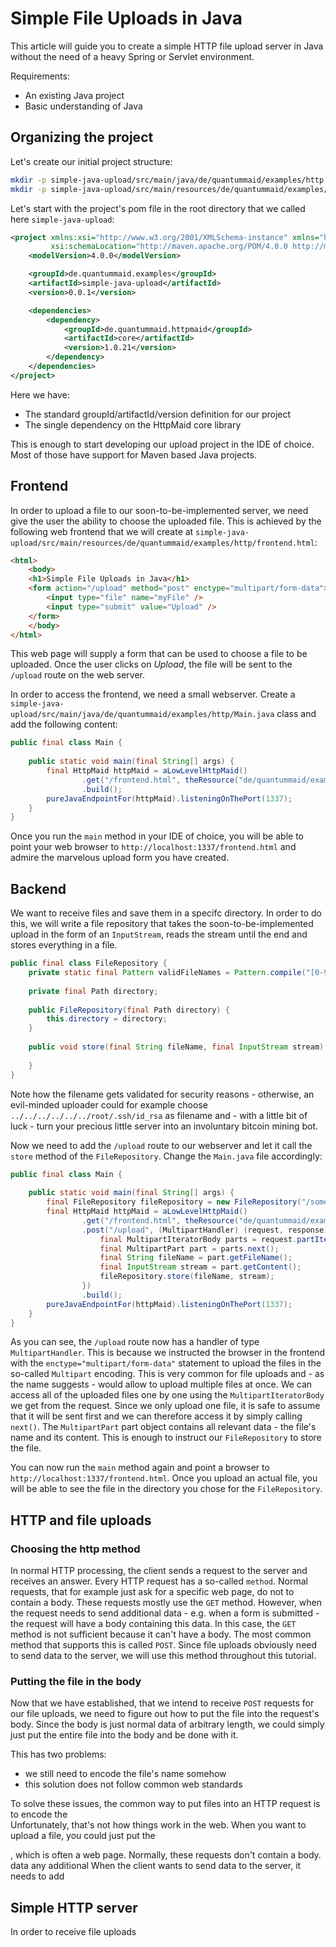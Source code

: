 # Simple File Uploads in Java

This article will guide you to create a simple HTTP file upload server in Java without
the need of a heavy Spring or Servlet environment.

Requirements:
- An existing Java project
- Basic understanding of Java

## Organizing the project
Let's create our initial project structure:

```bash
mkdir -p simple-java-upload/src/main/java/de/quantummaid/examples/http
mkdir -p simple-java-upload/src/main/resources/de/quantummaid/examples/http
```

Let's start with the project's pom file in the root directory that we called here `simple-java-upload`:

```xml
<project xmlns:xsi="http://www.w3.org/2001/XMLSchema-instance" xmlns="http://maven.apache.org/POM/4.0.0"
         xsi:schemaLocation="http://maven.apache.org/POM/4.0.0 http://maven.apache.org/maven-v4_0_0.xsd">
    <modelVersion>4.0.0</modelVersion>

    <groupId>de.quantummaid.examples</groupId>
    <artifactId>simple-java-upload</artifactId>
    <version>0.0.1</version>

    <dependencies>
        <dependency>
            <groupId>de.quantummaid.httpmaid</groupId>
            <artifactId>core</artifactId>
            <version>1.0.21</version>
        </dependency>
    </dependencies>
</project>
```

Here we have:

- The standard groupId/artifactId/version definition for our project
- The single dependency on the HttpMaid core library

This is enough to start developing our upload project in the IDE of choice. Most of those have support for Maven based Java projects.

## Frontend
In order to upload a file to our soon-to-be-implemented server, we need give the user the
ability to choose the uploaded file. This is achieved by the following web frontend that we will create
at `simple-java-upload/src/main/resources/de/quantummaid/examples/http/frontend.html`:

```html
<html>
    <body>
	<h1>Simple File Uploads in Java</h1>
	<form action="/upload" method="post" enctype="multipart/form-data">
	    <input type="file" name="myFile" />
	    <input type="submit" value="Upload" />
	</form>
    </body>
</html>
```
This web page will supply a form that can be used to choose a file to be uploaded. Once the user clicks
on *Upload*, the file will be sent to the `/upload` route on the web server.

In order to access the frontend, we need a small webserver. Create a 
`simple-java-upload/src/main/java/de/quantummaid/examples/http/Main.java` class and add the following content:

```java
public final class Main {
    
    public static void main(final String[] args) {
        final HttpMaid httpMaid = aLowLevelHttpMaid()
                .get("/frontend.html", theResource("de/quantummaid/examples/http/frontend.html"))
                .build();
        pureJavaEndpointFor(httpMaid).listeningOnThePort(1337);
    }
}
```
Once you run the `main` method in your IDE of choice, you will be able to point your web browser
to `http://localhost:1337/frontend.html` and admire the marvelous upload form you have created.

## Backend
We want to receive files and save them in a specifc directory. In order to do this,
we will write a file repository that takes the soon-to-be-implemented upload in the form
of an `InputStream`, reads the stream until the end and stores everything in a file.
```java
public final class FileRepository {
    private static final Pattern validFileNames = Pattern.compile("[0-9a-zA-Z]*");
    
    private final Path directory;
    
    public FileRepository(final Path directory) {
        this.directory = directory;
    }
    
    public void store(final String fileName, final InputStream stream) {
        
    }
}
```
Note how the filename gets validated for security reasons - otherwise, an evil-minded
uploader could for example choose `../../../../../../root/.ssh/id_rsa` as filename and - 
with a little bit of luck - turn your precious little server into an involuntary bitcoin mining bot.

Now we need to add the `/upload` route to our webserver and let it call the `store` method of the
`FileRepository`. Change the `Main.java` file accordingly:
```java
public final class Main {
    
    public static void main(final String[] args) {
        final FileRepository fileRepository = new FileRepository("/some/directory");
        final HttpMaid httpMaid = aLowLevelHttpMaid()
                .get("/frontend.html", theResource("de/quantummaid/examples/http/frontend.html"))
                .post("/upload", (MultipartHandler) (request, response) -> {
                    final MultipartIteratorBody parts = request.partIterator();
                    final MultipartPart part = parts.next();
                    final String fileName = part.getFileName();
                    final InputStream stream = part.getContent();
                    fileRepository.store(fileName, stream);
                })
                .build();
        pureJavaEndpointFor(httpMaid).listeningOnThePort(1337);
    }
}
```
As you can see, the `/upload` route now has a handler of type `MultipartHandler`. This is because we instructed
the browser in the frontend with the `enctype="multipart/form-data"` statement to upload the files in the so-called
`Multipart` encoding. This is very common for file uploads and - as the name suggests - would allow to upload multiple
files at once. We can access all of the uploaded files one by one using the `MultipartIteratorBody` we get from the
request. Since we only upload one file, it is safe to assume that it will be sent first and we can therefore access it by simply
calling `next()`. The `MultipartPart` part object contains all relevant data - the file's name and its content.
This is enough to instruct our `FileRepository` to store the file.

You can now run the `main` method again and point a browser to `http://localhost:1337/frontend.html`. Once you upload an
actual file, you will be able to see the file in the directory you chose for the `FileRepository`.

## HTTP and file uploads
### Choosing the http method
In normal HTTP processing, the client sends a request to the server and receives an answer.
Every HTTP request has a so-called `method`. Normal requests, that for example just ask
for a specific web page, do not to contain a body.
These requests mostly use the `GET` method.
However, when the request needs to send additional data - e.g. when a form is submitted - the
request will have a body containing this data. In this case, the `GET` method is not sufficient
because it can't have a body. The most common method that supports this is
called `POST`. Since file uploads obviously need to send data to the server, we will use this
method throughout this tutorial.

### Putting the file in the body
Now that we have established, that we intend to receive `POST` requests for our file uploads,
we need to figure out how to put the file into the request's body. Since the body is just
normal data of arbitrary length, we could simply just put the entire file into the
body and be done with it.

This has two problems:
- we still need to encode the file's name somehow
- this solution does not follow common web standards

To solve these issues, the common way to put files into an HTTP request is to encode
the  
Unfortunately, that's not how things work in the web.
When you want to upload a file, you could just put the 

, which is often a web page.
Normally, these requests don't contain a body. data any additional
When the client wants to send data to the server, it needs to add 

## Simple HTTP server
In order to receive file uploads 